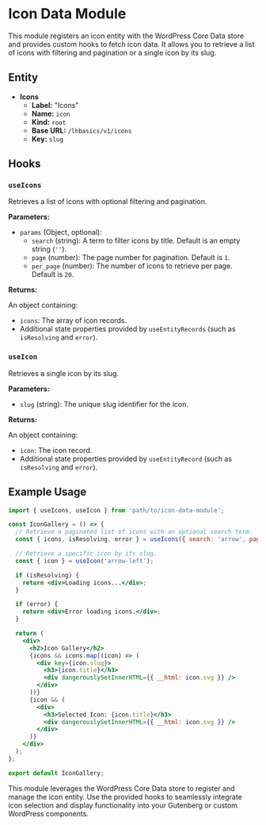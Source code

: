 # Icon Data Module

This module registers an icon entity with the WordPress Core Data store and provides custom hooks to fetch icon data. It allows you to retrieve a list of icons with filtering and pagination or a single icon by its slug.

## Entity

- **Icons**
  - **Label:** "Icons"
  - **Name:** `icon`
  - **Kind:** `root`
  - **Base URL:** `/lhbasics/v1/icons`
  - **Key:** `slug`

## Hooks

### `useIcons`

Retrieves a list of icons with optional filtering and pagination.

**Parameters:**

- `params` (Object, optional):
  - `search` (string): A term to filter icons by title. Default is an empty string (`''`).
  - `page` (number): The page number for pagination. Default is `1`.
  - `per_page` (number): The number of icons to retrieve per page. Default is `20`.

**Returns:**

An object containing:
- `icons`: The array of icon records.
- Additional state properties provided by `useEntityRecords` (such as `isResolving` and `error`).

### `useIcon`

Retrieves a single icon by its slug.

**Parameters:**

- `slug` (string): The unique slug identifier for the icon.

**Returns:**

An object containing:
- `icon`: The icon record.
- Additional state properties provided by `useEntityRecord` (such as `isResolving` and `error`).

## Example Usage

```jsx
import { useIcons, useIcon } from 'path/to/icon-data-module';

const IconGallery = () => {
  // Retrieve a paginated list of icons with an optional search term.
  const { icons, isResolving, error } = useIcons({ search: 'arrow', page: 1, per_page: 20 });

  // Retrieve a specific icon by its slug.
  const { icon } = useIcon('arrow-left');

  if (isResolving) {
    return <div>Loading icons...</div>;
  }

  if (error) {
    return <div>Error loading icons.</div>;
  }

  return (
    <div>
      <h2>Icon Gallery</h2>
      {icons && icons.map((icon) => (
        <div key={icon.slug}>
          <h3>{icon.title}</h3>
          <div dangerouslySetInnerHTML={{ __html: icon.svg }} />
        </div>
      ))}
      {icon && (
        <div>
          <h3>Selected Icon: {icon.title}</h3>
          <div dangerouslySetInnerHTML={{ __html: icon.svg }} />
        </div>
      )}
    </div>
  );
};

export default IconGallery;
```

This module leverages the WordPress Core Data store to register and manage the icon entity. Use the provided hooks to seamlessly integrate icon selection and display functionality into your Gutenberg or custom WordPress components.
